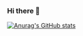 ### Hi there 👋

[![Anurag's GitHub stats](https://github-readme-stats.vercel.app/api?username=devsurimlee&count_private=true&show_icons=true)](https://github.com/anuraghazra/github-readme-stats)


<!--
**devsurimlee/devsurimlee** is a ✨ _special_ ✨ repository because its `README.md` (this file) appears on your GitHub profile.

Here are some ideas to get you started:

- 🔭 I’m currently working on ...
- 🌱 I’m currently learning ...
- 👯 I’m looking to collaborate on ...
- 🤔 I’m looking for help with ...
- 💬 Ask me about ...
- 📫 How to reach me: ...
- 😄 Pronouns: ...
- ⚡ Fun fact: ...
-->
